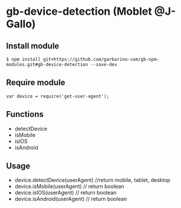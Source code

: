 # gb-device-detection (Moblet @J-Gallo)

## Install module
    $ npm install git+https://github.com/garbarino-com/gb-npm-modules.git#gb-device-detection --save-dev

## Require module
    var device = require('get-user-agent');

## Functions

  * detectDevice
  * isMobile
  * isIOS
  * isAndroid

## Usage

  * device.detectDevice(userAgent) //return mobile, tablet, desktop
  * device.isMobile(userAgent) // return boolean
  * device.isIOS(userAgent) // return boolean
  * device.isAndroid(userAgent) // return boolean
